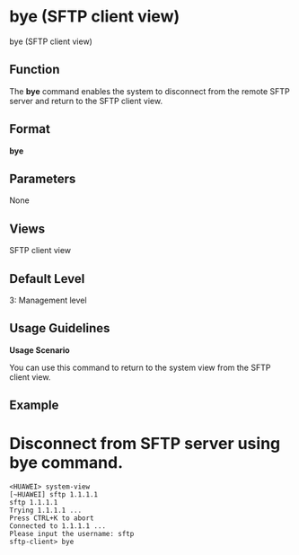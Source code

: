 bye (SFTP client view)
======================

bye (SFTP client view)

Function
--------



The **bye** command enables the system to disconnect from the remote SFTP server and return to the SFTP client view.




Format
------

**bye**


Parameters
----------

None

Views
-----

SFTP client view


Default Level
-------------

3: Management level


Usage Guidelines
----------------

**Usage Scenario**

You can use this command to return to the system view from the SFTP client view.


Example
-------

# Disconnect from SFTP server using bye command.
```
<HUAWEI> system-view
[~HUAWEI] sftp 1.1.1.1
sftp 1.1.1.1
Trying 1.1.1.1 ...
Press CTRL+K to abort
Connected to 1.1.1.1 ...
Please input the username: sftp
sftp-client> bye

```